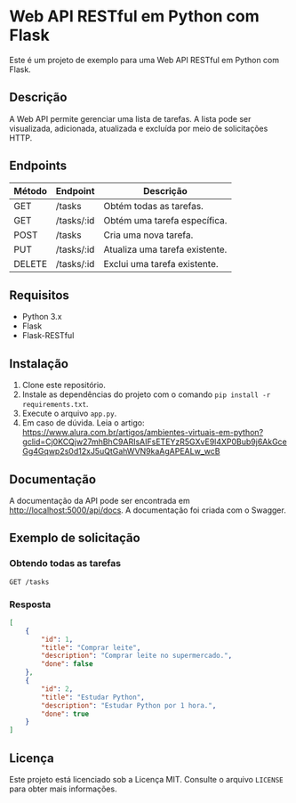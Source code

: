 # Web API RESTful em Python com Flask

Este é um projeto de exemplo para uma Web API RESTful em Python com Flask.

## Descrição

A Web API permite gerenciar uma lista de tarefas. A lista pode ser visualizada, adicionada, atualizada e excluída por meio de solicitações HTTP.

## Endpoints

| Método | Endpoint | Descrição |
|--------|----------|-----------|
| GET    | /tasks   | Obtém todas as tarefas. |
| GET    | /tasks/:id | Obtém uma tarefa específica. |
| POST   | /tasks   | Cria uma nova tarefa. |
| PUT    | /tasks/:id | Atualiza uma tarefa existente. |
| DELETE | /tasks/:id | Exclui uma tarefa existente. |

## Requisitos

- Python 3.x
- Flask
- Flask-RESTful

## Instalação

1. Clone este repositório.
2. Instale as dependências do projeto com o comando `pip install -r requirements.txt`.
3. Execute o arquivo `app.py`.
4. Em caso de dúvida. Leia o artigo: https://www.alura.com.br/artigos/ambientes-virtuais-em-python?gclid=Cj0KCQjw27mhBhC9ARIsAIFsETEYzR5GXvE9l4XP0Bub9j6AkGceGg4Gqwp2s0d12xJ5uQtGahWVN9kaAgAPEALw_wcB

## Documentação

A documentação da API pode ser encontrada em [http://localhost:5000/api/docs](http://localhost:5000/api/docs). A documentação foi criada com o Swagger.

## Exemplo de solicitação

### Obtendo todas as tarefas

`GET /tasks`

### Resposta
~~~json
[
    {
        "id": 1,
        "title": "Comprar leite",
        "description": "Comprar leite no supermercado.",
        "done": false
    },
    {
        "id": 2,
        "title": "Estudar Python",
        "description": "Estudar Python por 1 hora.",
        "done": true
    }
]
~~~

## Licença

Este projeto está licenciado sob a Licença MIT. Consulte o arquivo `LICENSE` para obter mais informações.
